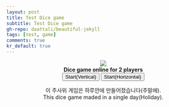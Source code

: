 ```yaml
---
layout: post
title: Test Dice game
subtitle: Test Dice game
gh-repo: daattali/beautiful-jekyll
tags: [test, game]
comments: true
kr_default: true
---
```


<html>
	<head>
		<title>Dice</title>
	</head>
	<body>
		<script language = "javascript">

toWrite = "";
vertical = true;
whiteTblackF = true;
blackScore = new Array(15);
whiteScore = new Array(15);
leftRoll = 0;
dice = new Array(5);
diceUse = new Array(5);


function DocOpen(){
	toWrite = "";
}

function DocWrite(inStr){
	toWrite = toWrite + inStr;
	document.getElementById("banramlo_blog_Dice_html").innerHTML  = toWrite;
}

function computeScore(which){
	sum = 0;
	count = 0;
	smallStraight = true;
	largeStraight = true;
	yacht = true;
	switch(which){
	case 00:
			sum = 0;
			for(idx = 0; idx < 5; ++idx){
				if(dice[idx] == 1)
					sum += dice[idx];
			}
			return sum;
	case 01: 
			sum = 0;
			for(idx = 0; idx < 5; ++idx){
				if(dice[idx] == 2)
					sum += dice[idx];
			}
			return sum;
	case 02: 
			sum = 0;
			for(idx = 0; idx < 5; ++idx){
				if(dice[idx] == 3)
					sum += dice[idx];
			}
			return sum;
	case 03: 
			sum = 0;
			for(idx = 0; idx < 5; ++idx){
				if(dice[idx] == 4)
					sum += dice[idx];
			}
			return sum;
	case 04: 
			sum = 0;
			for(idx = 0; idx < 5; ++idx){
				if(dice[idx] == 5)
					sum += dice[idx];
			}
			return sum;
	case 05: 
			sum = 0;
			for(idx = 0; idx < 5; ++idx){
				if(dice[idx] == 6)
					sum += dice[idx];
			}
			return sum;
	case 08: 
			sum = 0;
			for(idx = 0; idx < 5; ++idx){
				sum += dice[idx];
			}
			if(sum > 30)
				sum = 30;
			return sum;
	case 09: 
			sum = 0;
			if(dice[0] == dice[1]){
				cri = dice[0];
			}
			else if(dice[1] == dice[2]){
				cri = dice[1];
			}
			else{
				return 0;
			}
			count = 0;
			for(idx = 0; idx < 5; ++idx){
				if(dice[idx] == cri){
					++count;
				}
			}
			if(count >= 4)
			sum = count * cri;
			if(sum > 30)
				sum = 30;
			return sum;
	case 10: 
			sum = 0;
			if(dice[0] == dice[1] && dice[3] == dice[4]){
				if(dice[2] == dice[1] || dice[2] == dice[3]){
					//only fullhouse
				}
				else{
					return 0;
				}
			}
			else{
				return 0;
			}
			sum = 0;
			for(idx = 0; idx < 5; ++idx){
				sum += dice[idx];
			}
			if(sum > 30)
				sum = 30;
			return sum;
	case 11:
			onePasser = true;
			smallStraight = true;
			for(idx = 0; idx < (onePasser ? 3 : 4); ++idx){
				if((dice[idx] + 1) != dice[idx + 1]){
					if((dice[idx] == dice[idx + 1]) && onePasser){
						onePasser = false;
					}
					else{
						smallStraight = false;
					}
				}
			}
			if(smallStraight)
				return 15;
			smallStraight = true;
			for(idx = 1; idx < 4; ++idx){
				if(dice[idx] +1 != dice[idx + 1]){
					smallStraight = false;
				}
			}
			if(smallStraight)
				return 15;
			return 0;
	case 12:
			largeStraight = true;
			for(idx = 0; idx < 4; ++idx){
				if(dice[idx] + 1 != dice[idx + 1]){
					largeStraight = false;
				}
			}
			if(largeStraight)
				return 30;
			return 0;
	case 13:
			yacht = true;
			for(idx = 0; idx < 4; ++idx){
				if(dice[idx] != dice[idx + 1]){
					yacht = false;
				}
			}
			if(yacht)
				return 50;
			return 0;
	default: return -1;
	}
}

function SetUp(which, score){
	turn += 1;
	if(whiteTblackF){
		whiteScore[which] = score;
	}
	else{
		blackScore[which] = score;
	}
	if(turn == 24){
		collectScore();
		return;
	}
	whiteTblackF = !whiteTblackF;
	for(idx2 = 0; idx2 < 5; ++idx2){
		diceUse[idx2] = true;
	}
	
	leftRoll = 3;
	diceRoll();
}

function UpdateScore(_targetData){
	targetData = new Array(15);
	for(idx3 = 0; idx3 < 15; ++idx3){
		if(_targetData[idx3] > 0)
			targetData[idx3] = _targetData[idx3];
		else
			targetData[idx3] = 0;
	}
	
	_targetData[6] = (targetData[0] + targetData[1] + targetData[2] + targetData[3] + targetData[4] + targetData[5]);
	_targetData[7] = (_targetData[6] >= 63 ? 35 : -1);
	_targetData[14] = (targetData[0] + targetData[1] + targetData[2] + targetData[3] + targetData[4] + targetData[5] + targetData[6] + targetData[7] + targetData[8] + targetData[9] + targetData[10] + targetData[11] + targetData[12] + targetData[13]);	
}

function WriteFor(whom, which){
	if(whom == 0){
		switch(which){
		case 00: DocWrite("Ones"); break;
		case 01: DocWrite("Twos"); break;
		case 02: DocWrite("Threes"); break;
		case 03: DocWrite("Fours"); break;
		case 04: DocWrite("Fives"); break;
		case 05: DocWrite("Sixs"); break;
		case 06: DocWrite("Sum"); break;
		case 07: DocWrite("Bonus"); break;
		case 08: DocWrite("Choice"); break;
		case 09: DocWrite("Four-of-a-kind"); break;
		case 10: DocWrite("Full house"); break;
		case 11: DocWrite("Small straight"); break;
		case 12: DocWrite("Large straight"); break;
		case 13: DocWrite("Dice"); break;
		case 14: DocWrite("Total"); break;
		default: break;
		}
		return;
	}
	else if(whom == 3){
		switch(which){
		case 00: DocWrite("x1"); break;
		case 01: DocWrite("x2"); break;
		case 02: DocWrite("x3"); break;
		case 03: DocWrite("x4"); break;
		case 04: DocWrite("x5"); break;
		case 05: DocWrite("x6"); break;
		case 06: DocWrite(">=63"); break;
		case 07: DocWrite("35"); break;
		case 08: DocWrite("SUM(<=30)"); break;
		case 09: DocWrite("SUM(<=30)"); break;
		case 10: DocWrite("SUM(<=30)"); break;
		case 11: DocWrite("15"); break;
		case 12: DocWrite("30"); break;
		case 13: DocWrite("50"); break;
		case 14: DocWrite(""); break;
		default: break;
		}
		return;
	}
	else{
		if(whiteTblackF){
			if(whom == 2){
				if(whiteScore[which] == -1){
					get = computeScore(which);
					if(get >= 0){
						DocWrite("<input type = \"button\" value = \""+ get +"\" onClick = \"SetUp(" + which + "," + get + ")\">   ");	
					}
					return;
				}
			}
		}
		else{
			if(whom == 1){
				if(blackScore[which] == -1){
					get = computeScore(which);
					if(get >= 0){
						DocWrite("<input type = \"button\" value = \""+ get +"\" onClick = \"SetUp(" + which + "," + get + ")\">  ");	
					}
					return;
				}
			}
		}
		if(whom == 1)
			targetData = blackScore;
		else
			targetData = whiteScore;
		DocWrite(targetData[which] < 0 ? "" : targetData[which]);
	}
}

function diceRoll(){
	for(idx4 = 0; idx4 < 5; ++idx4){
		if(diceUse[idx4]){
			dice[idx4] = parseInt(Math.random() * 6) % 6 + 1;
		}
	}
	leftRoll -= 1;
	//simple bubble sort because not important
	UpdateTable();
}

function changeDice(index){
	diceUse[index] = !diceUse[index];
	UpdateTable();
}

function numToEng(i){
	switch(i){
		case 1: return "one";
		case 2: return "two";
		case 3: return "three";
		case 4: return "four";
		case 5: return "five";
		case 6: return "six";
		default: return "ERROR";
	}
}

function UpdateTable(){
	UpdateScore(whiteScore);
	UpdateScore(blackScore);
	for(i = 0; i < 5; ++i){
		for(j = i + 1; j < 5; ++j){
			if(dice[i] > dice[j]){
				tmp = dice[i];
				dice[i] = dice[j];
				dice[j] = tmp;
				tmpUse = diceUse[i];
				diceUse[i] = diceUse[j];
				diceUse[j] = tmpUse;
			}
		}
	}
	DocOpen();
	DocWrite("<table border=1>");
	if(vertical){	
		DocWrite("<th> What </th> <th> Black </th> <th> White </th> <th> Score </th>");
		for(j = 0; j < 15; ++j){
			DocWrite("<tr>");
			for(i = 0; i < 4; ++i){
				DocWrite("<td>");
				WriteFor(i, j);
				DocWrite("</td>");
			}
			DocWrite("</tr>");
		}
		DocWrite("</table>");
	}
	else{	
		for(i = 0; i < 4; ++i){
			DocWrite("<tr>");
			switch(i){
				case 0: DocWrite("<th> What </th>"); break;
				case 1: DocWrite("<th> Black </th>"); break;
				case 2: DocWrite("<th> White </th>"); break;
				case 3: DocWrite("<th> Score </th>"); break;
			}
			for(j = 0; j < 15; ++j){
				DocWrite("<td>");
				WriteFor(i, j);
				DocWrite("</td>");	
			}
			DocWrite("</tr>");
		}
		DocWrite("</table>");
	}
	
	for(i = 0; i < 5; ++i){
		for(j = i + 1; j < 5; ++j){
			iBig = dice[i] > dice[j];
			if(diceUse[i] && !diceUse[j])
				iBig = false;
			if(!diceUse[i] && diceUse[j])
				iBig = true;
			if(iBig){
				tmp = dice[i];
				dice[i] = dice[j];
				dice[j] = tmp;
				tmpUse = diceUse[i];
				diceUse[i] = diceUse[j];
				diceUse[j] = tmpUse;
			}
		}
	}
	for(i = 0; i < 5; ++i){
		DocWrite("<input type = \"button\" value = \""+ (diceUse[i] ? "Keep dice " : "Use dice ") + (i + 1) +"\" onClick = \"changeDice(" + i + ")\">   ");	
	}
	if(leftRoll > 0)
		DocWrite("<input type = \"button\" value = \"Roll dice(" + leftRoll + ")\" onClick = \"diceRoll()\">");
	DocWrite("<br>");
	if(whiteTblackF){
		for(i = 0; i < 5; ++i){
			DocWrite("<img src =\"https://banramlo.github.io/assets/post/2020-07-25-Dice/dice-six-faces-" + numToEng(dice[i]) + ".png\" width= 100px height = 100px");
			if(diceUse[i])
				DocWrite();
			DocWrite(">");
		}
	}
	else{
		for(i = 0; i < 5; ++i){
			DocWrite("<img src =\"https://banramlo.github.io/assets/post/2020-07-25-Dice/inverted-dice-" + (dice[i]) + ".png\"  width= 100px height = 100px>");
		}
	}
}


function collectScore(){
	UpdateScore(whiteScore);
	UpdateScore(blackScore);
	
	DocOpen();
	DocWrite("<table border=1>");
	if(vertical){	
		DocWrite("<th> What </th> <th> Black </th> <th> White </th> <th> Score </th>");
		for(j = 0; j < 15; ++j){
			DocWrite("<tr>");
			for(i = 0; i < 4; ++i){
				if(i == 1)
					whiteTblackF = true;
				if(i == 2)
					whiteTblackF = false;
				DocWrite("<td>");
				WriteFor(i, j);
				DocWrite("</td>");
			}
			DocWrite("</tr>");
		}
		DocWrite("</table>");
	}
	else{	
		for(i = 0; i < 4; ++i){
			DocWrite("<tr>");
			switch(i){
				case 0: DocWrite("<th> What </th>"); break;
				case 1: DocWrite("<th> Black </th>"); break;
				case 2: DocWrite("<th> White </th>"); break;
				case 3: DocWrite("<th> Score </th>"); break;
			}
			for(j = 0; j < 15; ++j){
				if(i == 1)
					whiteTblackF = true;
				if(i == 2)
					whiteTblackF = false;
				DocWrite("<td>");
				WriteFor(i, j);
				DocWrite("</td>");	
			}
			DocWrite("</tr>");
		}
		DocWrite("</table>");
	}
	DocWrite("<br>");
	if(whiteScore[14] < blackScore[14]){
		DocWrite("Black win!");
	}
	else if(whiteScore[14] > blackScore[14]){
		DocWrite("White win!");
	}
	else{
		DocWrite("Draw!");
	}
	DocWrite("<br>");
	DocWrite("<input type = \"button\" value = \"Restart\" onClick = \"Start(" + vertical + ")\">");
	DocWrite("<input type = \"button\" value = \"Back to title\" onClick = \"BackToTitle()\">");
}

function BackToTitle(){
	DocOpen();
	DocWrite("<img width=500px height=500px src = \"https://banramlo.github.io/assets/post/2020-07-25-Dice/rolling-dices.png\"><br><b>Dice game online for 2 players</b> <br><input type = \"button\" value = \"Start(Vertical)\" onClick = \"Start(true)\"> <input type = \"button\" value = \"Start(Horizontal)\" onClick = \"Start(false)\">");
}

function Start(_vert){
	turn = 0;
	whiteTblackF = parseInt(Math.random() * 2) % 2 == 0? true : false;
	vertical = _vert;
	for(i = 0; i < 5; ++i){
		diceUse[i] = true;
	}
	for(i = 0; i < 15; ++i){
		whiteScore[i] = -1;
		blackScore[i] = -1;
	}
	leftRoll = 3;
	diceRoll();
}
		</script>
	<center>
	<p id="banramlo_blog_Dice_html">
	<img src="https://banramlo.github.io/assets/post/2020-07-25-Dice/rolling-dices.png"><br>
	<b>Dice game online for 2 players</b><br>
	<input type = "button" value = "Start(Vertical)" onClick = "Start(true)">
	<input type = "button" value = "Start(Horizontal)" onClick = "Start(false)">
	</p>
	<div class="kor">
	이 주사위 게임은 하루안에 만들어졌습니다(주말에).
	</div>
	<div class="eng">
	This dice game maded in a single day(Holiday).
	</div>
	</center>
	</body>
</html>
